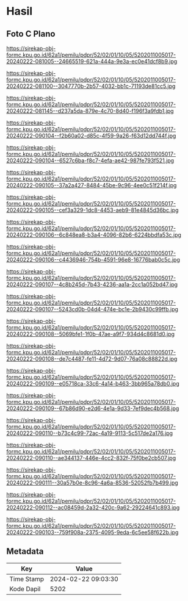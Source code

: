 # Hasil

## Foto C Plano

https://sirekap-obj-formc.kpu.go.id/62a1/pemilu/pdpr/52/02/01/10/05/5202011005017-20240222-081005--24665519-621a-444a-9e3a-ec0e41dcf8b9.jpg

https://sirekap-obj-formc.kpu.go.id/62a1/pemilu/pdpr/52/02/01/10/05/5202011005017-20240222-081100--3047770b-2b57-4032-bb1c-71193de81cc5.jpg

https://sirekap-obj-formc.kpu.go.id/62a1/pemilu/pdpr/52/02/01/10/05/5202011005017-20240222-081145--d237a5da-879e-4c70-8d40-f196f3a9fdb1.jpg

https://sirekap-obj-formc.kpu.go.id/62a1/pemilu/pdpr/52/02/01/10/05/5202011005017-20240222-090104--f2b60a02-d85c-4f59-9a26-f63d12dd744f.jpg

https://sirekap-obj-formc.kpu.go.id/62a1/pemilu/pdpr/52/02/01/10/05/5202011005017-20240222-090104--6527c6ba-f8c7-4efa-ae42-987fe793f521.jpg

https://sirekap-obj-formc.kpu.go.id/62a1/pemilu/pdpr/52/02/01/10/05/5202011005017-20240222-090105--37a2a427-8484-45be-9c96-4ee0c51f214f.jpg

https://sirekap-obj-formc.kpu.go.id/62a1/pemilu/pdpr/52/02/01/10/05/5202011005017-20240222-090105--cef3a329-1dc8-4453-aeb9-81e4845d36bc.jpg

https://sirekap-obj-formc.kpu.go.id/62a1/pemilu/pdpr/52/02/01/10/05/5202011005017-20240222-090106--6c848ea8-b3a4-4096-82b6-6224bbdfa53c.jpg

https://sirekap-obj-formc.kpu.go.id/62a1/pemilu/pdpr/52/02/01/10/05/5202011005017-20240222-090106--c4436946-754b-4591-96e8-16776bab0c5c.jpg

https://sirekap-obj-formc.kpu.go.id/62a1/pemilu/pdpr/52/02/01/10/05/5202011005017-20240222-090107--4c8b245d-7b43-4236-aa1a-2cc1a052bd47.jpg

https://sirekap-obj-formc.kpu.go.id/62a1/pemilu/pdpr/52/02/01/10/05/5202011005017-20240222-090107--5243cd0b-04d4-474e-bc1e-2b9430c99ffb.jpg

https://sirekap-obj-formc.kpu.go.id/62a1/pemilu/pdpr/52/02/01/10/05/5202011005017-20240222-090108--5069bfe1-1f0b-47ae-a9f7-934d4c8681d0.jpg

https://sirekap-obj-formc.kpu.go.id/62a1/pemilu/pdpr/52/02/01/10/05/5202011005017-20240222-090108--de7c4487-fe11-4d72-9d07-76a08c88822d.jpg

https://sirekap-obj-formc.kpu.go.id/62a1/pemilu/pdpr/52/02/01/10/05/5202011005017-20240222-090109--e05718ca-33c6-4a14-b463-3bb965a78db0.jpg

https://sirekap-obj-formc.kpu.go.id/62a1/pemilu/pdpr/52/02/01/10/05/5202011005017-20240222-090109--67b86d90-e2d6-4e1a-9d33-7ef9dec4b568.jpg

https://sirekap-obj-formc.kpu.go.id/62a1/pemilu/pdpr/52/02/01/10/05/5202011005017-20240222-090110--b73c4c99-72ac-4a19-9113-5c517de2a176.jpg

https://sirekap-obj-formc.kpu.go.id/62a1/pemilu/pdpr/52/02/01/10/05/5202011005017-20240222-090110--ae344137-446e-4cc2-832f-75f0be2cb507.jpg

https://sirekap-obj-formc.kpu.go.id/62a1/pemilu/pdpr/52/02/01/10/05/5202011005017-20240222-090111--30a57b0e-8c96-4a6a-8536-52052fb7b499.jpg

https://sirekap-obj-formc.kpu.go.id/62a1/pemilu/pdpr/52/02/01/10/05/5202011005017-20240222-090112--ac08459d-2a32-420c-9a62-29224641c893.jpg

https://sirekap-obj-formc.kpu.go.id/62a1/pemilu/pdpr/52/02/01/10/05/5202011005017-20240222-090103--759f908a-2375-4095-9eda-6c5ee58f622b.jpg


## Metadata

| Key        | Value               |
| ---------- | ------------------- |
| Time Stamp | 2024-02-22 09:03:30 |
| Kode Dapil | 5202                |



